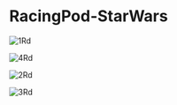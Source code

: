 # RacingPod-StarWars

![1Rd](https://github.com/user-attachments/assets/2955f5a1-a100-46b9-8a5c-bb8813e9eec6)

![4Rd](https://github.com/user-attachments/assets/75875ef1-31e5-4ea9-acf2-d7961e8d1071)

![2Rd](https://github.com/user-attachments/assets/b938f509-b55b-41c0-a2ee-f3a8c7c52c07)

![3Rd](https://github.com/user-attachments/assets/c5229ce7-e7c1-4db3-ad22-b92031e3d98a)
